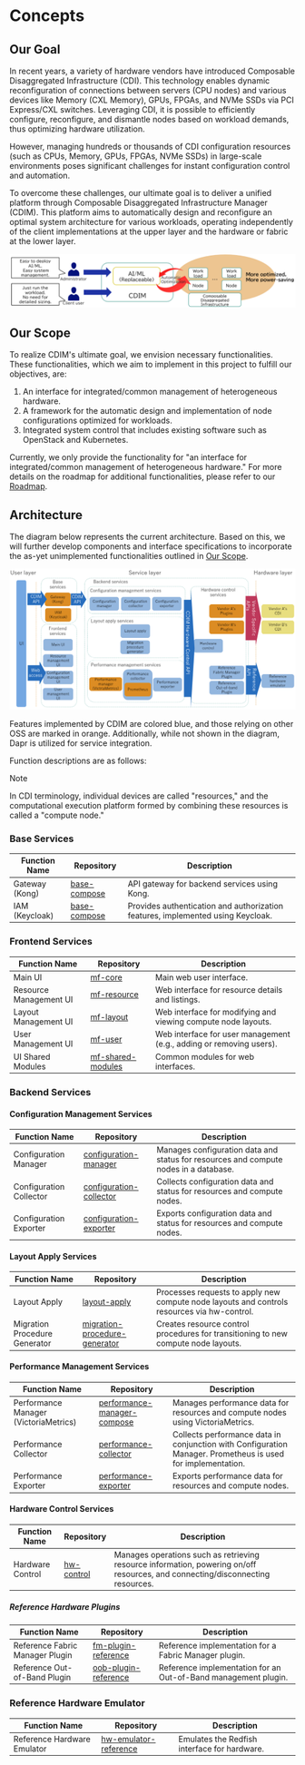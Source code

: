 # Concepts

## Our Goal

In recent years, a variety of hardware vendors have introduced Composable Disaggregated Infrastructure (CDI). This technology enables dynamic reconfiguration of connections between servers (CPU nodes) and various devices like Memory (CXL Memory), GPUs, FPGAs, and NVMe SSDs via PCI Express/CXL switches. Leveraging CDI, it is possible to efficiently configure, reconfigure, and dismantle nodes based on workload demands, thus optimizing hardware utilization.

However, managing hundreds or thousands of CDI configuration resources (such as CPUs, Memory, GPUs, FPGAs, NVMe SSDs) in large-scale environments poses significant challenges for instant configuration control and automation.

To overcome these challenges, our ultimate goal is to deliver a unified platform through Composable Disaggregated Infrastructure Manager (CDIM). This platform aims to automatically design and reconfigure an optimal system architecture for various workloads, operating independently of the client implementations at the upper layer and the hardware or fabric at the lower layer.

![OverviewOurGoal][]

## Our Scope

To realize CDIM's ultimate goal, we envision necessary functionalities. These functionalities, which we aim to implement in this project to fulfill our objectives, are:

1. An interface for integrated/common management of heterogeneous hardware.
2. A framework for the automatic design and implementation of node configurations optimized for workloads.
3. Integrated system control that includes existing software such as OpenStack and Kubernetes.

Currently, we only provide the functionality for "an interface for integrated/common management of heterogeneous hardware." For more details on the roadmap for additional functionalities, please refer to our [Roadmap][].

## Architecture

The diagram below represents the current architecture.
Based on this, we will further develop components and interface specifications to incorporate the as-yet unimplemented functionalities outlined in [Our Scope][].

![ModuleDiagram][]

Features implemented by CDIM are colored blue, and those relying on other OSS are marked in orange. Additionally, while not shown in the diagram, Dapr is utilized for service integration.

Function descriptions are as follows:

> [!NOTE]
> In CDI terminology, individual devices are called "resources," and the computational execution platform formed by combining these resources is called a "compute node."

### Base Services

| Function Name     | Repository        | Description                                  |
|--|--|--|
| Gateway (Kong)    | [base-compose][]  | API gateway for backend services using Kong. |
| IAM (Keycloak)    | [base-compose][]  | Provides authentication and authorization features, implemented using Keycloak. |

### Frontend Services

| Function Name         | Repository        | Description                              |
|--|--|--|
| Main UI               | [mf-core][]       | Main web user interface.                 |
| Resource Management UI| [mf-resource][]   | Web interface for resource details and listings. |
| Layout Management UI  | [mf-layout][]     | Web interface for modifying and viewing compute node layouts. |
| User Management UI    | [mf-user][]       | Web interface for user management (e.g., adding or removing users). |
| UI Shared Modules     | [mf-shared-modules][] | Common modules for web interfaces.     |

### Backend Services

#### Configuration Management Services

| Function Name            | Repository                     | Description                                              |
|--|--|--|
| Configuration Manager    | [configuration-manager][]      | Manages configuration data and status for resources and compute nodes in a database. |
| Configuration Collector  | [configuration-collector][]    | Collects configuration data and status for resources and compute nodes. |
| Configuration Exporter  | [configuration-exporter][]     | Exports configuration data and status for resources and compute nodes. |

#### Layout Apply Services

| Function Name                | Repository                  | Description                                                  |
|--|--|--|
| Layout Apply                 | [layout-apply][]            | Processes requests to apply new compute node layouts and controls resources via hw-control. |
| Migration Procedure Generator| [migration-procedure-generator][] | Creates resource control procedures for transitioning to new compute node layouts. |

#### Performance Management Services

| Function Name                 | Repository                        | Description                                              |
|--|--|--|
| Performance Manager (VictoriaMetrics) | [performance-manager-compose][] | Manages performance data for resources and compute nodes using VictoriaMetrics. |
| Performance Collector         | [performance-collector][]         | Collects performance data in conjunction with Configuration Manager. Prometheus is used for implementation. |
| Performance Exporter          | [performance-exporter][]          | Exports performance data for resources and compute nodes. |

#### Hardware Control Services

| Function Name         | Repository        | Description                                   |
|--|--|--|
| Hardware Control      | [hw-control][]    | Manages operations such as retrieving resource information, powering on/off resources, and connecting/disconnecting resources. |

##### Reference Hardware Plugins

| Function Name                  | Repository              | Description                                                    |
|--|--|--|
| Reference Fabric Manager Plugin| [fm-plugin-reference][] | Reference implementation for a Fabric Manager plugin.           |
| Reference Out-of-Band Plugin   | [oob-plugin-reference][]| Reference implementation for an Out-of-Band management plugin. |

### Reference Hardware Emulator

| Function Name                 | Repository                  | Description                                         |
|--|--|--|
| Reference Hardware Emulator  | [hw-emulator-reference][]   | Emulates the Redfish interface for hardware.        |

<!-- Link informations  -->

[OverviewOurGoal]: imgs/overview_our_goal.png
[Roadmap]: ../../roadmap/en/README.md
[Our scope]: #our-scope
[ModuleDiagram]: imgs/architecture.png

[base-compose]: https://github.com/project-cdim/base-compose

[mf-core]: https://github.com/project-cdim/mf-core
[mf-resource]: https://github.com/project-cdim/mf-resource
[mf-layout]: https://github.com/project-cdim/mf-layout
[mf-user]: https://github.com/project-cdim/mf-user
[mf-shared-modules]: https://github.com/project-cdim/mf-shared-modules

[configuration-manager]: https://github.com/project-cdim/configuration-manager
[configuration-collector]: https://github.com/project-cdim/configuration-collector
[configuration-exporter]: https://github.com/project-cdim/configuration-exporter

[layout-apply]: https://github.com/project-cdim/layout-apply
[migration-procedure-generator]: https://github.com/project-cdim/migration-procedure-generator

[performance-manager-compose]: https://github.com/project-cdim/performance-manager-compose
[performance-collector]: https://github.com/project-cdim/performance-collector
[performance-exporter]: https://github.com/project-cdim/performance-exporter

[hw-control]: https://github.com/project-cdim/hw-control
[fm-plugin-reference]: https://github.com/project-cdim/fm-plugin-reference
[oob-plugin-reference]: https://github.com/project-cdim/oob-plugin-reference

[hw-emulator-reference]: https://github.com/project-cdim/hw-emulator-reference
